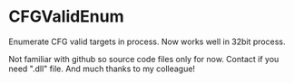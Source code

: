 # CFGValidEnum
Enumerate CFG valid targets in process. Now works well in 32bit process.

Not familiar with github so source code files only for now.
Contact if you need ".dll" file.
And much thanks to my colleague!
